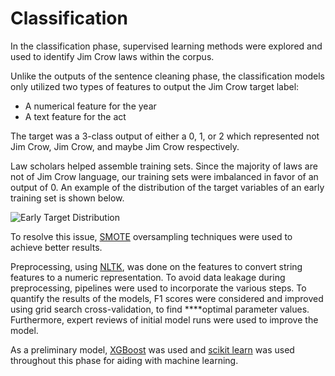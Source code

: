 # Classification

In the classification phase, supervised learning methods were explored and used to identify Jim Crow laws within the corpus.

Unlike the outputs of the sentence cleaning phase, the classification models only utilized two types of features to output the Jim Crow target label:

- A numerical feature for the year
- A text feature for the act

The target was a 3-class output of either a 0, 1, or 2 which represented not Jim Crow, Jim Crow, and maybe Jim Crow respectively.

Law scholars helped assemble training sets. Since the majority of laws are not of Jim Crow language, our training sets were imbalanced in favor of an output of 0. An example of the distribution of the target variables of an early training set is shown below.

![Early Target Distribution](https://github.com/g-nitin/OnTheBooksUofSC/tree/main/images/oversampling_ex.png)

To resolve this issue, [SMOTE](https://www.jair.org/index.php/jair/article/view/10302) oversampling techniques were used to achieve better results.

Preprocessing, using [NLTK](https://www.nltk.org/), was done on the features to convert string features to a numeric representation. To avoid data leakage during preprocessing, pipelines were used to incorporate the various steps. To quantify the results of the models, F1 scores were considered and improved using grid search cross-validation, to find ****optimal parameter values. Furthermore, expert reviews of initial model runs were used to improve the model.

As a preliminary model, [XGBoost](https://xgboost.readthedocs.io/en/stable/) was used and [scikit learn](https://scikit-learn.org/) was used throughout this phase for aiding with machine learning.